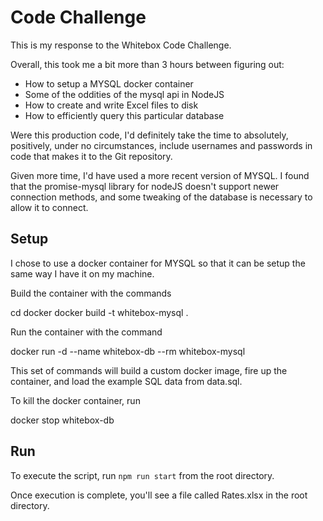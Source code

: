 # Code Challenge

This is my response to the Whitebox Code Challenge.

Overall, this took me a bit more than 3 hours between figuring out:

- How to setup a MYSQL docker container
- Some of the oddities of the mysql api in NodeJS
- How to create and write Excel files to disk
- How to efficiently query this particular database

Were this production code, I'd definitely take the time to
absolutely, positively, under no circumstances,
include usernames and passwords in code that makes it to the Git repository.

Given more time, I'd have used a more recent version of MYSQL.
I found that the promise-mysql library for nodeJS doesn't support newer connection
methods, and some tweaking of the database is necessary to allow it to connect.

## Setup

I chose to use a docker container for MYSQL so that it can be
setup the same way I have it on my machine.

Build the container with the commands

  cd docker
  docker build -t whitebox-mysql .

Run the container with the command

  docker run -d --name whitebox-db --rm whitebox-mysql

This set of commands will build a custom docker image, fire up the container,
and load the example SQL data from data.sql.

To kill the docker container, run

  docker stop whitebox-db

## Run 

To execute the script, run `npm run start` from the root directory.

Once execution is complete, you'll see a file called Rates.xlsx in the root directory.
